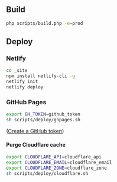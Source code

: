 ## Build

```bash
php scripts/build.php -e=prod
```

## Deploy

### Netlify
```bash
cd _site
npm install netlify-cli -g
netlify init
netlify deploy
```

### GitHub Pages
```bash
export GH_TOKEN=github_token
sh scripts/deploy/ghpages.sh
```
([Create a GitHub token](https://github.com/settings/tokens/new?scopes=repo&description=PHPoole+deploy))

#### Purge Cloudflare cache
```bash
export CLOUDFLARE_API=cloudflare_api
export CLOUDFLARE_EMAIL=cloudflare_email
export CLOUDFLARE_ZONE=cloudflare_zone
sh scripts/deploy/cloudflare.sh
```
